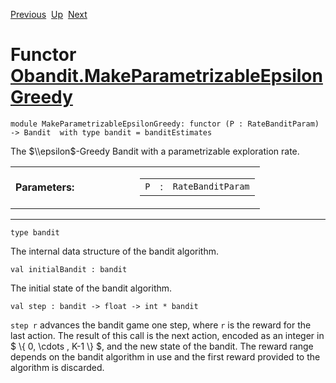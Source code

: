 <div class="navbar">

[Previous](Obandit.MakeUCB1.html "Obandit.MakeUCB1")
 [Up](Obandit.html "Obandit")
 [Next](Obandit.MakeDecayingEpsilonGreedy.html "Obandit.MakeDecayingEpsilonGreedy")

</div>

# Functor [Obandit.MakeParametrizableEpsilonGreedy](type_Obandit.MakeParametrizableEpsilonGreedy.html)

    module MakeParametrizableEpsilonGreedy: functor (P : RateBanditParam) -> Bandit  with type bandit = banditEstimates

<div class="info module top">

<div class="info-desc">

The $\\epsilon$-Greedy Bandit with a parametrizable exploration rate.

</div>

</div>

<table>
<colgroup>
<col style="width: 50%" />
<col style="width: 50%" />
</colgroup>
<tbody>
<tr class="odd">
<td style="text-align: left;"><strong>Parameters:</strong></td>
<td><table>
<tbody>
<tr class="odd">
<td style="text-align: center;"><code>P</code></td>
<td style="text-align: center;">:</td>
<td><code class="type">RateBanditParam</code></td>
</tr>
</tbody>
</table></td>
</tr>
</tbody>
</table>

-----

    type bandit 

<div class="info">

<div class="info-desc">

The internal data structure of the bandit algorithm.

</div>

</div>

    val initialBandit : bandit

<div class="info">

<div class="info-desc">

The initial state of the bandit algorithm.

</div>

</div>

    val step : bandit -> float -> int * bandit

<div class="info">

<div class="info-desc">

`step r` advances the bandit game one step, where `r` is the reward for
the last action. The result of this call is the next action, encoded as
an integer in $ \\{ 0, \\cdots , K-1 \\} $, and the new state of the
bandit. The reward range depends on the bandit algorithm in use and the
first reward provided to the algorithm is discarded.

</div>

</div>
